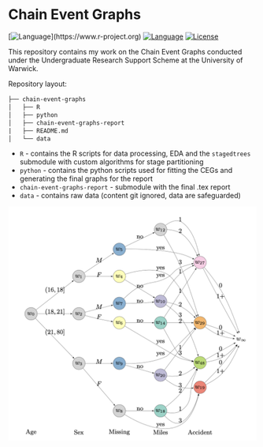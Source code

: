 # Chain Event Graphs
[![Language](https://img.shields.io/badge/language-R_(4.1.0%2B)-ffa033.svg?style=flat-square)](https://www.r-project.org)
[![Language](https://img.shields.io/badge/language-Python_3-54a4ff.svg?style=flat-square)](https://www.python.org)
[![License](https://img.shields.io/badge/license-MIT-bb86f7.svg?style=flat-square)](https://opensource.org/licenses/MIT)

This repository contains my work on the Chain Event Graphs conducted under the Undergraduate Research Support Scheme at the University of Warwick.

Repository layout:

```
├── chain-event-graphs
│   ├── R
│   ├── python
│   ├── chain-event-graphs-report
|   ├── README.md
│   └── data
```

- `R` - contains the R scripts for data processing, EDA and the `stagedtrees` submodule with custom algorithms for stage partitioning
- `python` - contains the python scripts used for fitting the CEGs and generating the final graphs for the report
- `chain-event-graphs-report` - submodule with the final .tex report 
- `data` - contains raw data (content git ignored, data are safeguarded)


<p align="center">
  <img src="figures/readme.png" alt="ceg" width="800"/>
</p>

